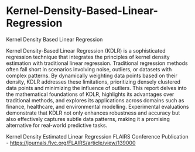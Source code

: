 # Kernel-Density-Based-Linear-Regression
Kernel Density Based Linear Regression

Kernel Density-Based Linear Regression (KDLR) is a sophisticated regression technique that integrates the principles of kernel density estimation with traditional linear regression. Traditional regression methods often fall short in scenarios involving noise, outliers, or datasets with complex patterns. By dynamically weighting data points based on their density, KDLR addresses these limitations, prioritizing densely clustered data points and minimizing the influence of outliers. This report delves into the mathematical foundations of KDLR, highlights its advantages over traditional methods, and explores its applications across domains such as finance, healthcare, and environmental modelling. Experimental evaluations demonstrate that KDLR not only enhances robustness and accuracy but also effectively captures subtle data patterns, making it a promising alternative for real-world predictive tasks.

Kernel Density Estimated Linear Regression FLAIRS Conference Publication - https://journals.flvc.org/FLAIRS/article/view/139000

